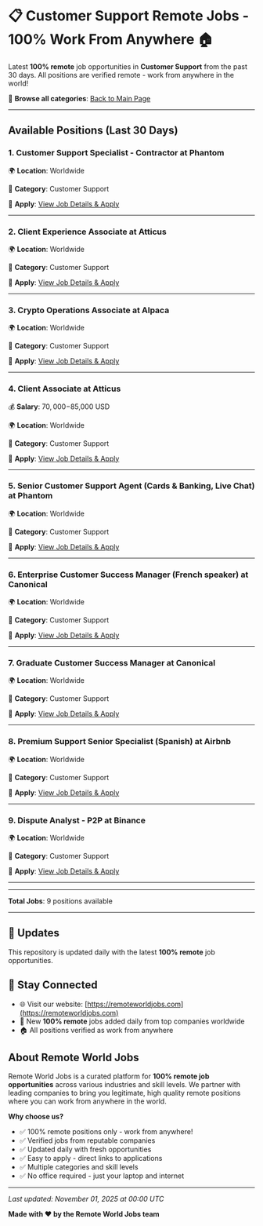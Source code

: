 # 📋 Customer Support Remote Jobs - 100% Work From Anywhere 🏠

Latest **100% remote** job opportunities in **Customer Support** from the past 30 days. All positions are verified remote - work from anywhere in the world!

🔗 **Browse all categories**: [Back to Main Page](README.md)

---

## Available Positions (Last 30 Days)

### 1. Customer Support Specialist - Contractor at Phantom

🌍 **Location**: Worldwide

📍 **Category**: Customer Support

🔗 **Apply**: [View Job Details & Apply](https://remoteworldjobs.com/customer-support-specialist-contractor-pantom)

---

### 2. Client Experience Associate at Atticus

🌍 **Location**: Worldwide

📍 **Category**: Customer Support

🔗 **Apply**: [View Job Details & Apply](https://remoteworldjobs.com/client-experience-associate-atticus)

---

### 3. Crypto Operations Associate at Alpaca

🌍 **Location**: Worldwide

📍 **Category**: Customer Support

🔗 **Apply**: [View Job Details & Apply](https://remoteworldjobs.com/crypto-operations-associate-alpaca)

---

### 4. Client Associate at Atticus

💰 **Salary**: $70,000-$85,000 USD

🌍 **Location**: Worldwide

📍 **Category**: Customer Support

🔗 **Apply**: [View Job Details & Apply](https://remoteworldjobs.com/client-associate-atticus)

---

### 5. Senior Customer Support Agent (Cards & Banking, Live Chat) at Phantom

🌍 **Location**: Worldwide

📍 **Category**: Customer Support

🔗 **Apply**: [View Job Details & Apply](https://remoteworldjobs.com/senior-customer-support-agent-pantom)

---

### 6. Enterprise Customer Success Manager (French speaker) at Canonical

🌍 **Location**: Worldwide

📍 **Category**: Customer Support

🔗 **Apply**: [View Job Details & Apply](https://remoteworldjobs.com/enterprise-customer-success-manager-canonical)

---

### 7. Graduate Customer Success Manager at Canonical

🌍 **Location**: Worldwide

📍 **Category**: Customer Support

🔗 **Apply**: [View Job Details & Apply](https://remoteworldjobs.com/graduate-customer-success-manager-canonical)

---

### 8. Premium Support Senior Specialist (Spanish) at Airbnb

🌍 **Location**: Worldwide

📍 **Category**: Customer Support

🔗 **Apply**: [View Job Details & Apply](https://remoteworldjobs.com/premium-support-senior-specialist-airbnb)

---

### 9. Dispute Analyst - P2P at Binance

🌍 **Location**: Worldwide

📍 **Category**: Customer Support

🔗 **Apply**: [View Job Details & Apply](https://remoteworldjobs.com/dispute-analyst-p2p-binance)

---


---

**Total Jobs**: 9 positions available

---

## 🔄 Updates

This repository is updated daily with the latest **100% remote** job opportunities.

## 📧 Stay Connected

- 🌐 Visit our website: [https://remoteworldjobs.com](https://remoteworldjobs.com)
- 💼 New **100% remote** jobs added daily from top companies worldwide
- 🏠 All positions verified as work from anywhere

## About Remote World Jobs

Remote World Jobs is a curated platform for **100% remote job opportunities** across various industries and skill levels. We partner with leading companies to bring you legitimate, high quality remote positions where you can work from anywhere in the world.

**Why choose us?**
- ✅ 100% remote positions only - work from anywhere!
- ✅ Verified jobs from reputable companies
- ✅ Updated daily with fresh opportunities
- ✅ Easy to apply - direct links to applications
- ✅ Multiple categories and skill levels
- ✅ No office required - just your laptop and internet

---

_Last updated: November 01, 2025 at 00:00 UTC_

**Made with ❤️ by the Remote World Jobs team**
